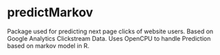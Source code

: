# predictMarkov 

Package used for predicting next page clicks of website users. 
Based on Google Analytics Clickstream Data.
Uses OpenCPU to handle Prediction based on markov model in R.

